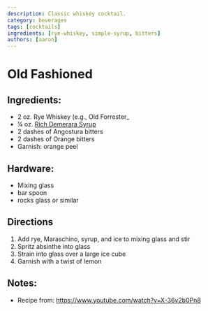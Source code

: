 ```yaml
---
description: Classic whiskey cocktail.
category: beverages
tags: [cocktails]
ingredients: [rye-whiskey, simple-syrup, bitters]
authors: [aaron]
---
```


# Old Fashioned

## Ingredients:

- 2 oz. Rye Whiskey (e.g., Old Forrester_
- ¼ oz. [Rich Demerara Syrup](./Cocktail-Ingredients.html#rich-demerara-syrup)
- 2 dashes of Angostura bitters
- 2 dashes of Orange bitters
- Garnish: orange peel

## Hardware:

- Mixing glass
- bar spoon
- rocks glass or similar

## Directions

1. Add rye, Maraschino, syrup, and ice to mixing glass and stir
2. Spritz absinthe into glass
3. Strain into glass over a large ice cube
4. Garnish with a twist of lemon

## Notes:

- Recipe from: <https://www.youtube.com/watch?v=X-36v2b0Pn8>
